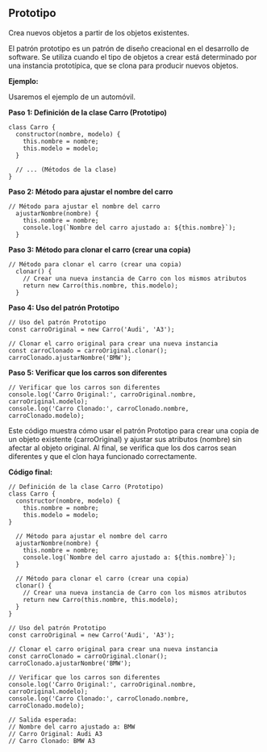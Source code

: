 ## Prototipo

Crea nuevos objetos a partir de los objetos existentes.

El patrón prototipo es un patrón de diseño creacional en el desarrollo de software. Se utiliza cuando el tipo de objetos a crear está determinado por una instancia prototípica, que se clona para producir nuevos objetos.

**Ejemplo:**

Usaremos el ejemplo de un automóvil.

**Paso 1: Definición de la clase Carro (Prototipo)**


```
class Carro {
  constructor(nombre, modelo) {
    this.nombre = nombre;
    this.modelo = modelo;
  }

  // ... (Métodos de la clase)
}
```

**Paso 2: Método para ajustar el nombre del carro**


```  
// Método para ajustar el nombre del carro
  ajustarNombre(nombre) {
    this.nombre = nombre;
    console.log(`Nombre del carro ajustado a: ${this.nombre}`);
  }
```

**Paso 3: Método para clonar el carro (crear una copia)**


```  
// Método para clonar el carro (crear una copia)
  clonar() {
    // Crear una nueva instancia de Carro con los mismos atributos
    return new Carro(this.nombre, this.modelo);
  }
```  

**Paso 4: Uso del patrón Prototipo**


```
// Uso del patrón Prototipo
const carroOriginal = new Carro('Audi', 'A3');

// Clonar el carro original para crear una nueva instancia
const carroClonado = carroOriginal.clonar();
carroClonado.ajustarNombre('BMW');
```


**Paso 5: Verificar que los carros son diferentes**


```
// Verificar que los carros son diferentes
console.log('Carro Original:', carroOriginal.nombre, carroOriginal.modelo);
console.log('Carro Clonado:', carroClonado.nombre, carroClonado.modelo);
```

Este código muestra cómo usar el patrón Prototipo para crear una copia de un objeto existente (carroOriginal) y ajustar sus atributos (nombre) sin afectar al objeto original. Al final, se verifica que los dos carros sean diferentes y que el clon haya funcionado correctamente.

**Código final:**

```
// Definición de la clase Carro (Prototipo)
class Carro {
  constructor(nombre, modelo) {
    this.nombre = nombre;
    this.modelo = modelo;
}

  // Método para ajustar el nombre del carro
  ajustarNombre(nombre) {
    this.nombre = nombre;
    console.log(`Nombre del carro ajustado a: ${this.nombre}`);
  }

  // Método para clonar el carro (crear una copia)
  clonar() {
    // Crear una nueva instancia de Carro con los mismos atributos
    return new Carro(this.nombre, this.modelo);
  }
}

// Uso del patrón Prototipo
const carroOriginal = new Carro('Audi', 'A3');

// Clonar el carro original para crear una nueva instancia
const carroClonado = carroOriginal.clonar();
carroClonado.ajustarNombre('BMW');

// Verificar que los carros son diferentes
console.log('Carro Original:', carroOriginal.nombre, carroOriginal.modelo);
console.log('Carro Clonado:', carroClonado.nombre, carroClonado.modelo);

// Salida esperada:
// Nombre del carro ajustado a: BMW
// Carro Original: Audi A3
// Carro Clonado: BMW A3
```
